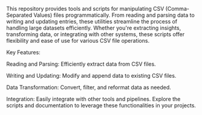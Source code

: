 This repository provides tools and scripts for manipulating CSV (Comma-Separated Values) files programmatically. From reading and parsing data to writing and updating entries, these utilities streamline the process of handling large datasets efficiently. Whether you're extracting insights, transforming data, or integrating with other systems, these scripts offer flexibility and ease of use for various CSV file operations.

















Key Features:



















Reading and Parsing: Efficiently extract data from CSV files.


















Writing and Updating: Modify and append data to existing CSV files.

















Data Transformation: Convert, filter, and reformat data as needed.















Integration: Easily integrate with other tools and pipelines.
Explore the scripts and documentation to leverage these functionalities in your projects.

